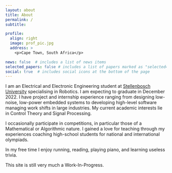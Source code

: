 ```yaml
---
layout: about
title: About
permalink: /
subtitle: 

profile:
  align: right
  image: prof_pic.jpg
  address: >
    <p>Cape Town, South Africa</p>

news: false  # includes a list of news items
selected_papers: false # includes a list of papers marked as "selected={true}"
social: true  # includes social icons at the bottom of the page
---
```


I am an Electrical and Electronic Engineering student at <a href="https://www.ee.sun.ac.za/" target="_blank" rel="noopener noreferrer">Stellenbosch University</a> specialising in Robotics. I am expecting to graduate in December 2022.
I have project and internship experience ranging from designing low-noise, low-power embedded systems to developing high-level software managing work shifts in large industries. 
My current academic interests lie in Control Theory and Signal Processing.

I occasionally participate in competitions, in particular those of a Mathematical or Algorithmic nature. 
I gained a love for teaching through my experiences coaching high-school students for national and international olympiads.

In my free time I enjoy running, reading, playing piano, and learning useless trivia.

This site is still very much a Work-In-Progress.